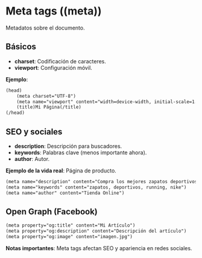 # Meta tags ((meta))

Metadatos sobre el documento.

## Básicos

- **charset**: Codificación de caracteres.
- **viewport**: Configuración móvil.

**Ejemplo**:

```html
(head)
    (meta charset="UTF-8")
    (meta name="viewport" content="width=device-width, initial-scale=1.0")
    (title)Mi Página(/title)
(/head)
```

## SEO y sociales

- **description**: Descripción para buscadores.
- **keywords**: Palabras clave (menos importante ahora).
- **author**: Autor.

**Ejemplo de la vida real**: Página de producto.

```html
(meta name="description" content="Compra los mejores zapatos deportivos con envío gratis")
(meta name="keywords" content="zapatos, deportivos, running, nike")
(meta name="author" content="Tienda Online")
```

## Open Graph (Facebook)

```html
(meta property="og:title" content="Mi Artículo")
(meta property="og:description" content="Descripción del artículo")
(meta property="og:image" content="imagen.jpg")
```

**Notas importantes**: Meta tags afectan SEO y apariencia en redes sociales.